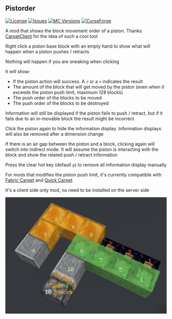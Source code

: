 ## Pistorder

[![License](https://img.shields.io/github/license/Fallen-Breath/pistorder.svg)](http://www.gnu.org/licenses/gpl-3.0.html)
[![Issues](https://img.shields.io/github/issues/Fallen-Breath/pistorder.svg)](https://github.com/Fallen-Breath/pistorder/issues)
[![MC Versions](http://cf.way2muchnoise.eu/versions/For%20MC_pistorder_all.svg)](https://www.curseforge.com/minecraft/mc-mods/pistorder)
[![CurseForge](http://cf.way2muchnoise.eu/full_pistorder_downloads.svg)](https://www.curseforge.com/minecraft/mc-mods/pistorder)

A mod that shows the block movement order of a piston. Thanks [CarpetClient](https://github.com/X-com/CarpetClient) for the idea of such a cool tool

Right click a piston base block with an empty hand to show what will happen when a piston pushes / retracts

Nothing will happen if you are sneaking when clicking

It will show:
- If the piston action will success. A `√` or a `×` indicates the result
- The amount of the block that will get moved by the piston (even when it exceeds the piston push limit, maximum 128 blocks)
- The push order of the blocks to be moved
- The push order of the blocks to be destroyed

Information will still be displayed if the piston fails to push / retract, but if it fails due to an in-movable block the result might be incorrect

Click the piston again to hide the information display. Information displays will also be removed after a dimension change 

If there is an air gap between the piston and a block, clicking again will switch into indirect mode. It will assume the piston is interacting with the block and show the related push / retract information

Press the clear hot key (default `p`) to remove all information display manually

For mods that modifies the piston push limit, it's currently compatible with [Fabric Carpet](https://github.com/gnembon/fabric-carpet) and [Quick Carpet](https://github.com/DeadlyMC/QuickCarpet114)

It's a client side only mod, no need to be installed on the server side

![screenshot](https://raw.githubusercontent.com/Fallen-Breath/pistorder/1.15.2-fabric/screenshot.png)
